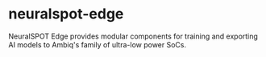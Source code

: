 # neuralspot-edge

NeuralSPOT Edge provides modular components for training and exporting AI models to Ambiq's family of ultra-low power SoCs.
